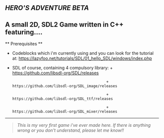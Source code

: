 **_HERO'S ADVENTURE BETA_**
---
A small 2D, SDL2 Game written in C++ featuring....
---
** Prerequisites **
- Codeblocks which i'm currently using and you can look for the tutorial at: https://lazyfoo.net/tutorials/SDL/01_hello_SDL/windows/index.php

- SDL of course, containing 4 compulsory library: + https://github.com/libsdl-org/SDL/releases

                                                 + https://github.com/libsdl-org/SDL_image/releases
                                                 
                                                 + https://github.com/libsdl-org/SDL_ttf/releases
                                                 
                                                 + https://github.com/libsdl-org/SDL_mixer/releases
                                                 
--- 
> _This is my very first game i've ever made here. If there is anything wrong or you don't understand, please let me know!!_


